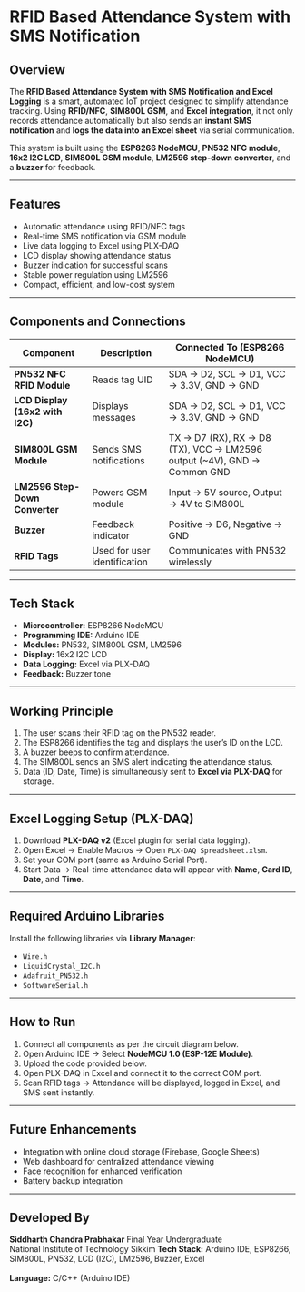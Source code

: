 # RFID Based Attendance System with SMS Notification

## Overview
The **RFID Based Attendance System with SMS Notification and Excel Logging** is a smart, automated IoT project designed to simplify attendance tracking. Using **RFID/NFC**, **SIM800L GSM**, and **Excel integration**, it not only records attendance automatically but also sends an **instant SMS notification** and **logs the data into an Excel sheet** via serial communication.

This system is built using the **ESP8266 NodeMCU**, **PN532 NFC module**, **16x2 I2C LCD**, **SIM800L GSM module**, **LM2596 step-down converter**, and a **buzzer** for feedback.

---

## Features
- Automatic attendance using RFID/NFC tags  
- Real-time SMS notification via GSM module  
- Live data logging to Excel using PLX-DAQ  
- LCD display showing attendance status  
- Buzzer indication for successful scans  
- Stable power regulation using LM2596  
- Compact, efficient, and low-cost system  

---

## Components and Connections

| Component | Description | Connected To (ESP8266 NodeMCU) |
|------------|--------------|--------------------------------|
| **PN532 NFC RFID Module** | Reads tag UID | SDA → D2, SCL → D1, VCC → 3.3V, GND → GND |
| **LCD Display (16x2 with I2C)** | Displays messages | SDA → D2, SCL → D1, VCC → 3.3V, GND → GND |
| **SIM800L GSM Module** | Sends SMS notifications | TX → D7 (RX), RX → D8 (TX), VCC → LM2596 output (~4V), GND → Common GND |
| **LM2596 Step-Down Converter** | Powers GSM module | Input → 5V source, Output → 4V to SIM800L |
| **Buzzer** | Feedback indicator | Positive → D6, Negative → GND |
| **RFID Tags** | Used for user identification | Communicates with PN532 wirelessly |

---

## Tech Stack
- **Microcontroller:** ESP8266 NodeMCU  
- **Programming IDE:** Arduino IDE  
- **Modules:** PN532, SIM800L GSM, LM2596  
- **Display:** 16x2 I2C LCD  
- **Data Logging:** Excel via PLX-DAQ  
- **Feedback:** Buzzer tone  

---

## Working Principle
1. The user scans their RFID tag on the PN532 reader.  
2. The ESP8266 identifies the tag and displays the user’s ID on the LCD.  
3. A buzzer beeps to confirm attendance.  
4. The SIM800L sends an SMS alert indicating the attendance status.  
5. Data (ID, Date, Time) is simultaneously sent to **Excel via PLX-DAQ** for storage.  

---

## Excel Logging Setup (PLX-DAQ)
1. Download **PLX-DAQ v2** (Excel plugin for serial data logging).  
2. Open Excel → Enable Macros → Open `PLX-DAQ Spreadsheet.xlsm`.  
3. Set your COM port (same as Arduino Serial Port).  
4. Start Data → Real-time attendance data will appear with **Name**, **Card ID**, **Date**, and **Time**.  

---

## Required Arduino Libraries
Install the following libraries via **Library Manager**:
- `Wire.h`
- `LiquidCrystal_I2C.h`
- `Adafruit_PN532.h`
- `SoftwareSerial.h`

---

## How to Run
1. Connect all components as per the circuit diagram below.  
2. Open Arduino IDE → Select **NodeMCU 1.0 (ESP-12E Module)**.  
3. Upload the code provided below.  
4. Open PLX-DAQ in Excel and connect it to the correct COM port.  
5. Scan RFID tags → Attendance will be displayed, logged in Excel, and SMS sent instantly.


---

## Future Enhancements
- Integration with online cloud storage (Firebase, Google Sheets)  
- Web dashboard for centralized attendance viewing  
- Face recognition for enhanced verification  
- Battery backup integration  

---

## Developed By
**Siddharth Chandra Prabhakar**
Final Year Undergraduate <br>
National Institute of Technology Sikkim 
**Tech Stack:** Arduino IDE, ESP8266, SIM800L, PN532, LCD (I2C), LM2596, Buzzer, Excel <br>  
**Language:** C/C++ (Arduino IDE)
